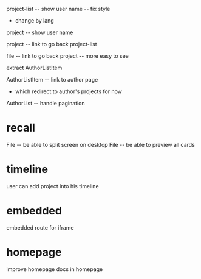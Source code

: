 project-list -- show user name -- fix style

- change by lang

project -- show user name

project -- link to go back project-list

file -- link to go back project -- more easy to see

extract AuthorListItem

AuthorListItem -- link to author page

- which redirect to author's projects for now

AuthorList -- handle pagination

# recall

File -- be able to split screen on desktop
File -- be able to preview all cards

# timeline

user can add project into his timeline

# embedded

embedded route for iframe

# homepage

improve homepage
docs in homepage
